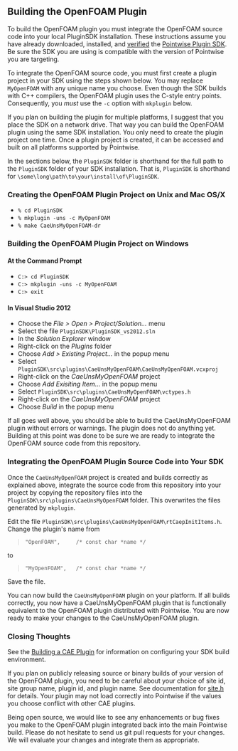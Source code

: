 ## Building the OpenFOAM Plugin

To build the OpenFOAM plugin you must integrate the OpenFOAM source code into 
your local PluginSDK installation. These instructions assume you have already 
downloaded, installed, and [verified][SDKdocs] the 
[Pointwise Plugin SDK][SDKdownload]. Be sure the SDK you are using is 
compatible with the version of Pointwise you are targeting.

To integrate the OpenFOAM source code, you must first create a plugin project 
in your SDK using the steps shown below. You may replace `MyOpenFOAM` with any 
unique name you choose. Even though the SDK builds with C++ compilers, the 
OpenFOAM plugin uses the C-style entry points. Consequently, you *must* use the 
`-c` option with `mkplugin` below.

If you plan on building the plugin for multiple platforms, I suggest that you 
place the SDK on a network drive. That way you can build the OpenFOAM plugin 
using the same SDK installation. You only need to create the plugin project one 
time. Once a plugin project is created, it can be accessed and built on all 
platforms supported by Pointwise.

In the sections below, the `PluginSDK` folder is shorthand for the full path 
to the `PluginSDK` folder of your SDK installation. That is, `PluginSDK` 
is shorthand for `\some\long\path\to\your\install\of\PluginSDK`.

### Creating the OpenFOAM Plugin Project on Unix and Mac OS/X
   * `% cd PluginSDK`
   * `% mkplugin -uns -c MyOpenFOAM`
   * `% make CaeUnsMyOpenFOAM-dr`

### Building the OpenFOAM Plugin Project on Windows

#### At the Command Prompt
 * `C:> cd PluginSDK`
 * `C:> mkplugin -uns -c MyOpenFOAM`
 * `C:> exit`

#### In Visual Studio 2012

 * Choose the *File &gt; Open &gt; Project/Solution...* menu
 * Select the file `PluginSDK\PluginSDK_vs2012.sln`
 * In the *Solution Explorer* window
  * Right-click on the *Plugins* folder
  * Choose *Add &gt; Existing Project...* in the popup menu
  * Select `PluginSDK\src\plugins\CaeUnsMyOpenFOAM\CaeUnsMyOpenFOAM.vcxproj`
  * Right-click on the *CaeUnsMyOpenFOAM* project
  * Choose *Add Exisiting Item...* in the popup menu
  * Select `PluginSDK\src\plugins\CaeUnsMyOpenFOAM\vctypes.h`
  * Right-click on the *CaeUnsMyOpenFOAM* project
  * Choose *Build* in the popup menu

If all goes well above, you should be able to build the CaeUnsMyOpenFOAM plugin 
without errors or warnings. The plugin does not do anything yet. Building at this 
point was done to be sure we are ready to integrate the OpenFOAM source code 
from this repository.

### Integrating the OpenFOAM Plugin Source Code into Your SDK

Once the `CaeUnsMyOpenFOAM` project is created and builds correctly as 
explained above, integrate the source code from this repository into 
your project by copying the repository files into the 
`PluginSDK\src\plugins\CaeUnsMyOpenFOAM` folder. This overwrites the files 
generated by `mkplugin`.

Edit the file `PluginSDK\src\plugins\CaeUnsMyOpenFOAM\rtCaepInitItems.h`. 
Change the plugin's name from

> ```
> "OpenFOAM",     /* const char *name */
> ```

to

> ```
> "MyOpenFOAM",   /* const char *name */
> ```

Save the file.

You can now build the `CaeUnsMyOpenFOAM` plugin on your platform. If all 
builds correctly, you now have a CaeUnsMyOpenFOAM plugin that is functionally 
equivalent to the OpenFOAM plugin distributed with Pointwise. You are now ready 
to make your changes to the CaeUnsMyOpenFOAM plugin.

### Closing Thoughts

See the [Building a CAE Plugin][SDKbuild] for information on configuring your 
SDK build environment.

If you plan on publicly releasing source or binary builds of your version of 
the OpenFOAM plugin, you need to be careful about your choice of site id, site 
group name, plugin id, and plugin name. See documentation for [site.h][SDKsite.H] 
for details. Your plugin may not load correctly into Pointwise if the values you 
choose conflict with other CAE plugins.

Being open source, we would like to see any enhancements or bug fixes you make 
to the OpenFOAM plugin integrated back into the main Pointwise build. Please do 
not hesitate to send us git pull requests for your changes. We will evaluate 
your changes and integrate them as appropriate.


[SDKdownload]: http://www.pointwise.com/plugins/#sdk_downloads
[SDKdocs]: http://www.pointwise.com/plugins
[SDKsite.H]: http://www.pointwise.com/plugins/html/d6/d89/site_8h.html
[SDKbuild]: http://www.pointwise.com/plugins/html/dc/d7e/build_plugin_cae.html
